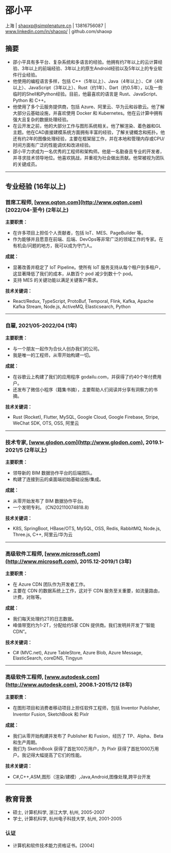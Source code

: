 # 邵小平
上海 | shaoxp@simplenature.cn | 13816756087 | www.linkedin.com/in/shaoxp/ | github.com/shaoxp

## 摘要
- 邵小平具有多平台、复杂系统和多语言的经验。他拥有约7年以上的云计算经验、3年以上的前端经验、3年以上的原生Android经验以及5年以上的专业软件行业经验。
- 他使用的编程语言多样，包括 C++（5年以上）、Java（4年以上）、C#（4年以上）、JavaScript（3年以上）、Rust（约1年）、Dart（约0.5年），以及一些临时的Shell和Python经验。目前，他最喜欢的语言是 Rust、JavaScript、Python 和 C++。
- 他使用了多个云服务提供商，包括 Azure、阿里云、华为云和谷歌云。他了解大部分云基础设施，并喜欢使用 Docker 和 Kubernetes。他在云计算中拥有强大且复杂的数据处理经验。
- 在云开发之前，他的大部分工作与图形系统相关。他了解渲染、着色器和GL主题。他在CAD直接建模系统方面拥有丰富的经验，了解关键概念和拓扑。他还有约2年的图像处理经验，主要在框架层工作，并在本地和管理内存或CPU/时间方面有广泛的性能调优和改进经验。
- 邵小平力求成为一名优秀的工程师和架构师。他是一名勤奋且专业的开发者，并寻求技术领导地位。他喜欢挑战，并重视为社会做出贡献。他常被视为团队的关键成员。

---
## 专业经验 (16年以上)
### 首席工程师, [www.oqton.com](http://www.oqton.com) (2022/04-至今) (2年以上)
**主要职责：**
- 在许多项目上担任个人贡献者，包括 IoT、MES、PageBuilder 等。
- 作为能够并且愿意在前端、后端、DevOps等非常广泛的领域工作的专家。在有机会/问题的地方，我可以成为守门人。

**成就：**
- 显著改善并稳定了 IoT Pipeline。使所有 IoT 服务支持从每个租户到多租户，这显著降低了我们的成本，从数百个 pod 减少到数十个 pod。
- 支持 MES 的关键功能以满足关键客户需求。

**技术关键词：**
- React/Redux, TypeScript, ProtoBuf, Temporal, Flink, Kafka, Apache Kafka Stream, Node.js, ActiveMQ, Elasticsearch, Python

---
### 自雇, 2021/05-2022/04 (1年)
**主要职责：**
- 与一个朋友一起作为合伙人创办我们的公司。
- 我是唯一的工程师，从零开始构建一切。

**成就：**
- 在谷歌云上构建了我们的应用程序 godailu.com，并获得了约40个年付费用户。
- 还发布了微信小程序（籍集书摘），主要帮助人们阅读并分享有洞察力的书摘。

**技术关键词：**
- Rust (Rocket), Flutter, MySQL, Google Cloud, Google Firebase, Stripe, WeChat SDK, OTS, OSS, 阿里云

---
### 技术专家, [www.glodon.com](http://www.glodon.com), 2019.1-2021/5 (2年以上)
**主要职责：**
- 领导新的 BIM 数据协作平台的后端团队。
- 构建了连接到云的桌面端初始基础设施/集成。

**成就：**
- 从零开始发布了 BIM 数据协作平台。
- 一个发明专利。 (CN202110074818.8)

**技术关键词：**
- K8S, SpringBoot, HBase/OTS, MySQL, OSS, Redis, RabbitMQ, Node.js, Three.js, C++, 阿里云/华为云

---
### 高级软件工程师, [www.microsoft.com](http://www.microsoft.com), 2015.12-2019/1 (3年)
**主要职责：**
- 在 Azure CDN 团队作为开发者工作。
- 主要在 CDN 的数据系统上工作，这对于 CDN 服务至关重要，如流量路由，计费，对账等。

**成就：**
- 我们每天处理约2T的日志数据。
- 峰值带宽约为1-2T，分配给约5家 CDN 提供商。我们发明并开发了“智能 CDN”。

**技术关键词：**
- C# (MVC.net), Azure TableStore, Azure Blob, Azure Message, ElasticSearch, coreDNS, Tingyun

---
### 高级软件工程师, [www.autodesk.com](http://www.autodesk.com), 2008.1-2015/12 (8年)
**主要职责：**
- 在图形项目和消费者移动项目上担任软件工程师，包括 Inventor Publisher, Inventor Fusion, SketchBook 和 Pixlr

**成就：**
- 我们从零开始构建并发布了 Publisher 和 Fusion，经历了 TP、Alpha、Beta 和生产周期。
- 我们为 SketchBook 获得了首批100万用户，为 Pixlr 获得了首批1000万用户。我记得大幅提高了它们的性能。

**技术关键词：**
- C#,C++,ASM,图形（渲染/建模）,Java,Android,图像处理,跨平台开发

---
## 教育背景
- 硕士, 计算机科学, 浙江大学, 杭州, 2005-2007
- 学士, 计算机科学, 杭州电子科技大学, 杭州, 2001-2005

### 认证
- 计算机和软件技术能力资格证书。[2004]
